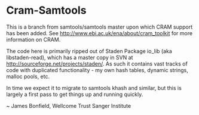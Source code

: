 Cram-Samtools
=============

This is a branch from samtools/samtools master upon which CRAM support has been added.
See http://www.ebi.ac.uk/ena/about/cram_toolkit for more information on CRAM.

The code here is primarily ripped out of Staden Package io_lib (aka libstaden-read),
which has a master copy in SVN at http://sourceforge.net/projects/staden/. As such it
contains vast tracks of code with duplicated functionality - my own hash tables, 
dynamic strings, malloc pools, etc.

In time we expect it to migrate to samtools khash and similar, but this is largely a
first pass to get things up and running quickly.

~ James Bonfield,
  Wellcome Trust Sanger Institute
